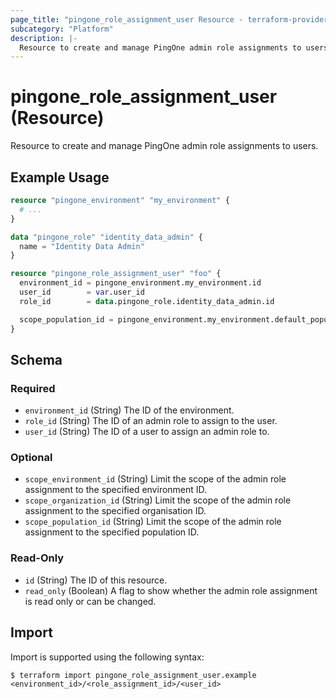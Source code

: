 ```yaml
---
page_title: "pingone_role_assignment_user Resource - terraform-provider-pingone"
subcategory: "Platform"
description: |-
  Resource to create and manage PingOne admin role assignments to users.
---
```


# pingone_role_assignment_user (Resource)

Resource to create and manage PingOne admin role assignments to users.

## Example Usage

```terraform
resource "pingone_environment" "my_environment" {
  # ...
}

data "pingone_role" "identity_data_admin" {
  name = "Identity Data Admin"
}

resource "pingone_role_assignment_user" "foo" {
  environment_id = pingone_environment.my_environment.id
  user_id        = var.user_id
  role_id        = data.pingone_role.identity_data_admin.id

  scope_population_id = pingone_environment.my_environment.default_population_id
}
```

<!-- schema generated by tfplugindocs -->
## Schema

### Required

- `environment_id` (String) The ID of the environment.
- `role_id` (String) The ID of an admin role to assign to the user.
- `user_id` (String) The ID of a user to assign an admin role to.

### Optional

- `scope_environment_id` (String) Limit the scope of the admin role assignment to the specified environment ID.
- `scope_organization_id` (String) Limit the scope of the admin role assignment to the specified organisation ID.
- `scope_population_id` (String) Limit the scope of the admin role assignment to the specified population ID.

### Read-Only

- `id` (String) The ID of this resource.
- `read_only` (Boolean) A flag to show whether the admin role assignment is read only or can be changed.

## Import

Import is supported using the following syntax:

```shell
$ terraform import pingone_role_assignment_user.example <environment_id>/<role_assignment_id>/<user_id>
```
